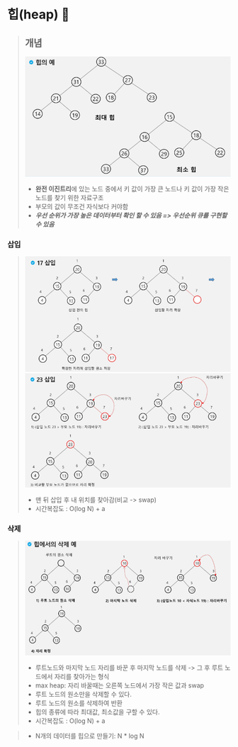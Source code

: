 # 힙(heap) 🌸

> ## 개념
> ![img.png](img.png)
> - **완전 이진트리**에 있는 노드 중에서 키 값이 가장 큰 노드나 키 값이 가장 작은 노드를 찾기 위한 자료구조
> - 부모의 값이 무조건 자식보다 커야함
> - ***우선 순위가 가장 높은 데이터부터 확인 할 수 있음 => 우선순위 큐를 구현할 수 있음***

### 삽입
>![img_1.png](img_1.png)
>![img_2.png](img_2.png)
> - 맨 뒤 삽입 후 내 위치를 찾아감(비교 -> swap)
> - 시간복잡도 : O(log N) + a

### 삭제
> ![img_3.png](img_3.png)
> - 루트노드와 마지막 노드 자리를 바꾼 후 마지막 노드를 삭제 -> 그 후 루트 노드에서 자리를 찾아가는 형식
> - max heap: 자리 바꿀때는 오른쪽 노드에서 가장 작은 값과 swap
> - 루트 노드의 원소만을 삭제할 수 있다.
> - 루트 노드의 원소를 삭제하여 반환
> - 힙의 종류에 따라 최대값, 최소값을 구할 수 있다.
> - 시간복잡도 : O(log N) + a

> - N개의 데이터를 힙으로 만들기: N * log N